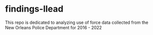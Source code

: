 # findings-llead
This repo is dedicated to analyzing use of force data collected from the New Orleans Police Department for 2016 - 2022